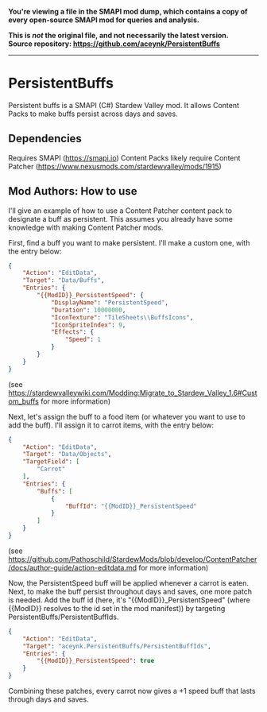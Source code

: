 **You're viewing a file in the SMAPI mod dump, which contains a copy of every open-source SMAPI mod
for queries and analysis.**

**This is _not_ the original file, and not necessarily the latest version.**  
**Source repository: https://github.com/aceynk/PersistentBuffs**

----

# PersistentBuffs

Persistent buffs is a SMAPI (C#) Stardew Valley mod.
It allows Content Packs to make buffs persist across days and saves.

## Dependencies

Requires SMAPI (https://smapi.io)
Content Packs likely require Content Patcher (https://www.nexusmods.com/stardewvalley/mods/1915)

## Mod Authors: How to use

I'll give an example of how to use a Content Patcher content pack to designate a buff as persistent.
This assumes you already have some knowledge with making Content Patcher mods.

First, find a buff you want to make persistent.
I'll make a custom one, with the entry below:

```json
{
    "Action": "EditData",
    "Target": "Data/Buffs",
    "Entries": {
        "{{ModID}}_PersistentSpeed": {
            "DisplayName": "PersistentSpeed",
            "Duration": 10000000,
            "IconTexture": "TileSheets\\BuffsIcons",
            "IconSpriteIndex": 9,
            "Effects": {
                "Speed": 1
            }
        }
    }
}
```
(see https://stardewvalleywiki.com/Modding:Migrate_to_Stardew_Valley_1.6#Custom_buffs for more information)

Next, let's assign the buff to a food item (or whatever you want to use to add the buff).
I'll assign it to carrot items, with the entry below:

```json
{
    "Action": "EditData",
    "Target": "Data/Objects",
    "TargetField": [
        "Carrot"
    ],
    "Entries": {
        "Buffs": [
            {
                "BuffId": "{{ModID}}_PersistentSpeed"
            }
        ]
    }
}
```
(see https://github.com/Pathoschild/StardewMods/blob/develop/ContentPatcher/docs/author-guide/action-editdata.md for more information)

Now, the PersistentSpeed buff will be applied whenever a carrot is eaten.
Next, to make the buff persist throughout days and saves, one more patch is needed.
Add the buff id (here, it's "{{ModID}}_PersistentSpeed" (where {{ModID}} resolves to the id set in the mod manifest)) by targeting PersistentBuffs/PersistentBuffIds.

```json
{
    "Action": "EditData",
    "Target": "aceynk.PersistentBuffs/PersistentBuffIds",
    "Entries": {
        "{{ModID}}_PersistentSpeed": true
    }
}
```

Combining these patches, every carrot now gives a +1 speed buff that lasts through days and saves.


